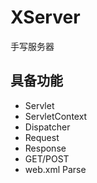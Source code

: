 # XServer
手写服务器

## 具备功能

* Servlet
* ServletContext
* Dispatcher
* Request
* Response
* GET/POST
* web.xml Parse
